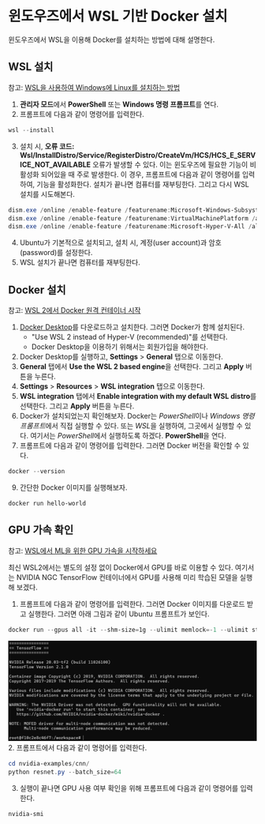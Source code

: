 # 윈도우즈에서 WSL 기반 Docker 설치
윈도우즈에서 WSL을 이용해 Docker를 설치하는 방법에 대해 설명한다.

## WSL 설치
참고: [WSL을 사용하여 Windows에 Linux를 설치하는 방법](https://learn.microsoft.com/ko-kr/windows/wsl/install)

1. **관리자 모드**에서 **PowerShell** 또는 **Windows 명령 프롬프트**를 연다.
2. 프롬프트에 다음과 같이 명령어를 입력한다.
```powershell
wsl --install
```
3. 설치 시, **오류 코드: Wsl/InstallDistro/Service/RegisterDistro/CreateVm/HCS/HCS_E_SERVICE_NOT_AVAILABLE** 오류가 발생할 수 있다. 이는 윈도우즈에 필요한 기능이 비활성화 되어있을 때 주로 발생한다. 이 경우, 프롬프트에 다음과 같이 명령어를 입력하여, 기능을 활성화한다. 설치가 끝나면 컴퓨터를 재부팅한다. 그리고 다시 WSL 설치를 시도해본다.
```powershell
dism.exe /online /enable-feature /featurename:Microsoft-Windows-Subsystem-Linux /all /norestart
dism.exe /online /enable-feature /featurename:VirtualMachinePlatform /all /norestart
dism.exe /online /enable-feature /featurename:Microsoft-Hyper-V-All /all /norestart
```
4. Ubuntu가 기본적으로 설치되고, 설치 시, 계정(user account)과 암호(password)를 설정한다.
5. WSL 설치가 끝나면 컴퓨터를 재부팅한다.

## Docker 설치
참고: [WSL 2에서 Docker 원격 컨테이너 시작](https://learn.microsoft.com/ko-kr/windows/wsl/tutorials/wsl-containers)

1. [Docker Desktop](https://docs.docker.com/desktop/features/wsl/#turn-on-docker-desktop-wsl-2)를 다운로드하고 설치한다. 그러면 Docker가 함께 설치된다.
   - "Use WSL 2 instead of Hyper-V (recommended)"를 선택한다.
   - Docker Desktop을 이용하기 위해서는 회원가입을 해야한다.
2. Docker Desktop를 실행하고, **Settings** > **General** 탭으로 이동한다.
4. **General** 탭에서 **Use the WSL 2 based engine**을 선택한다. 그리고 **Apply** 버튼을 누른다.
5. **Settings** > **Resources** > **WSL integration** 탭으로 이동한다.
6. **WSL integration** 탭에서 **Enable integration with my default WSL distro**를 선택한다. 그리고 **Apply** 버튼을 누른다.
7. Docker가 설치되었는지 확인해보자. Docker는 *PowerShell*이나 *Windows 명령 프롬프트*에서 직접 실행할 수 있다. 또는 *WSL*을 실행하여, 그곳에서 실행할 수 있다. 여기서는 *PowerShell*에서 실행하도록 하겠다. **PowerShell**을 연다.
8. 프롬프트에 다음과 같이 명령어를 입력한다. 그러면 Docker 버전을 확인할 수 있다.
```powershell
docker --version
```
9. 간단한 Docker 이미지를 실행해보자.
```powershell
docker run hello-world
```

## GPU 가속 확인
참고: [WSL에서 ML을 위한 GPU 가속을 시작하세요](https://learn.microsoft.com/ko-kr/windows/wsl/tutorials/gpu-compute)

최신 WSL2에서는 별도의 설정 없이 Docker에서 GPU를 바로 이용할 수 있다. 여기서는 NVIDIA NGC TensorFlow 컨테이너에서 GPU를 사용해 미리 학습된 모델을 실행해 보겠다.

1. 프롬프트에 다음과 같이 명령어를 입력한다. 그러면 Docker 이미지를 다운로드 받고 실행한다. 그러면 아래 그림과 같이 Ubuntu 프롬프트가 보인다.
```powershell
docker run --gpus all -it --shm-size=1g --ulimit memlock=-1 --ulimit stack=67108864 nvcr.io/nvidia/tensorflow:20.03-tf2-py3
```
![TensorFlow Container](tensorflow-container.png)
2. 프롬프트에서 다음과 같이 명령어를 입력한다.
```powershell
cd nvidia-examples/cnn/
python resnet.py --batch_size=64
```
3. 실행이 끝나면 GPU 사용 여부 확인을 위해 프롬프트에 다음과 같이 명령어를 입력한다.
```powershell
nvidia-smi
```
